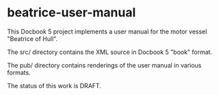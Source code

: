 # beatrice-user-manual

This Docbook 5 project implements a user manual for the motor vessel "Beatrice of Hull".

The src/ directory contains the XML source in Docbook 5 "book" format.

The pub/ directory contains renderings of the user manual in various formats.

The status of this work is DRAFT.
